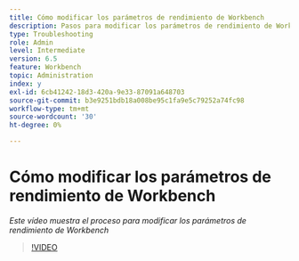 ```yaml
---
title: Cómo modificar los parámetros de rendimiento de Workbench
description: Pasos para modificar los parámetros de rendimiento de Workbench
type: Troubleshooting
role: Admin
level: Intermediate
version: 6.5
feature: Workbench
topic: Administration
index: y
exl-id: 6cb41242-18d3-420a-9e33-87091a648703
source-git-commit: b3e9251bdb18a008be95c1fa9e5c79252a74fc98
workflow-type: tm+mt
source-wordcount: '30'
ht-degree: 0%

---
```


# Cómo modificar los parámetros de rendimiento de Workbench

*Este vídeo muestra el proceso para modificar los parámetros de rendimiento de Workbench*

>[!VIDEO](https://video.tv.adobe.com/v/335511?quality=12&learn=on)
